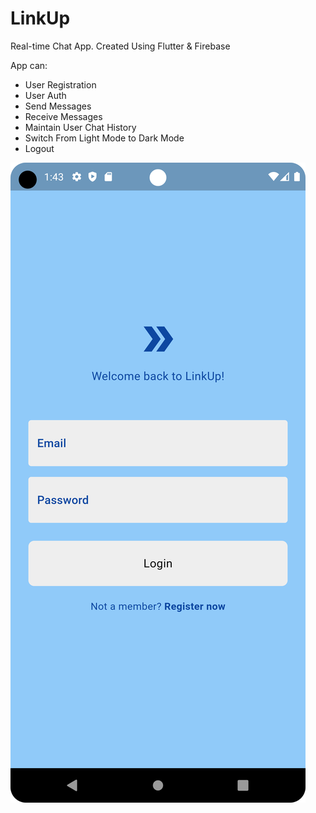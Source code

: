 # LinkUp

Real-time Chat App.
Created Using Flutter & Firebase

App can:
- User Registration
- User Auth
- Send Messages
- Receive Messages
- Maintain User Chat History
- Switch From Light Mode to Dark Mode
- Logout

![Picture!](https://github.com/Apocalus/LinkUp/blob/master/screenshots/Screenshot_20240405_134339.png)
